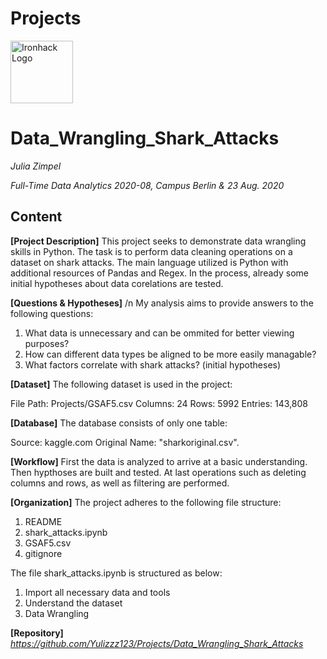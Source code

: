 # Projects

<img src="https://bit.ly/2VnXWr2" alt="Ironhack Logo" width="100"/>

# Data_Wrangling_Shark_Attacks

*Julia Zimpel*

*Full-Time Data Analytics 2020-08, Campus Berlin & 23 Aug. 2020*

## Content

**[Project Description]**
This project seeks to demonstrate data wrangling skills in Python. The task is to perform data cleaning operations on a dataset on shark attacks. The main language utilized is Python with additional resources of Pandas and Regex. In the process, already some initial hypotheses about data corelations are tested.


**[Questions & Hypotheses]** /n
My analysis aims to provide answers to the following questions:

1. What data is unnecessary and can be ommited for better viewing purposes?
2. How can different data types be aligned to be more easily managable? 
3. What factors correlate with shark attacks? (initial hypotheses)

**[Dataset]**
The following dataset is used in the project:

File Path: Projects/GSAF5.csv
Columns: 24
Rows: 5992
Entries: 143,808

**[Database]**
The database consists of only one table:

Source: kaggle.com
Original Name: "sharkoriginal.csv". 

**[Workflow]**
First the data is analyzed to arrive at a basic understanding.
Then hypthoses are built and tested.
At last operations such as deleting columns and rows, as well as filtering are performed. 

**[Organization]**
The project adheres to the following file structure:

1. README
2. shark_attacks.ipynb
3. GSAF5.csv
4. gitignore

The file shark_attacks.ipynb is structured as below:

1. Import all necessary data and tools
2. Understand the dataset
3. Data Wrangling


**[Repository]**
*https://github.com/Yulizzz123/Projects/Data_Wrangling_Shark_Attacks*  

